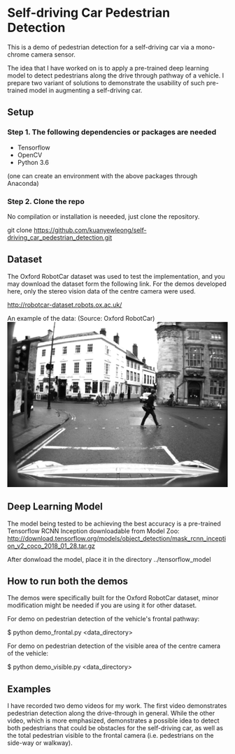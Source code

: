 # Self-driving Car Pedestrian Detection
This is a demo of pedestrian detection for a self-driving car via a mono-chrome camera sensor. 

The idea that I have worked on is to apply a pre-trained deep learning model to detect pedestrians along the drive through pathway of a vehicle. I prepare two variant of solutions to demonstrate the usability of such pre-trained model in augmenting a self-driving car.


## Setup
### Step 1. The following dependencies or packages are needed
- Tensorflow
- OpenCV
- Python 3.6 

(one can create an environment with the above packages through Anaconda)

### Step 2. Clone the repo
No compilation or installation is neeeded, just clone the repository.

git clone https://github.com/kuanyewleong/self-driving_car_pedestrian_detection.git


## Dataset
The Oxford RobotCar dataset was used to test the implementation, and you may download the dataset form the following link. For the demos developed here, only the stereo vision data of the centre camera were used.

http://robotcar-dataset.robots.ox.ac.uk/

An example of the data:
(Source: Oxford RobotCar) 
![alt text](https://github.com/kuanyewleong/self-driving_car_pedestrian_detection/blob/master/0258.png "sample")


## Deep Learning Model
The model being tested to be achieving the best accuracy is a pre-trained Tensorflow RCNN Inception downloadable from Model Zoo: http://download.tensorflow.org/models/object_detection/mask_rcnn_inception_v2_coco_2018_01_28.tar.gz

After donwload the model, place it in the directory ../tensorflow_model


## How to run both the demos

The demos were specifically built for the Oxford RobotCar dataset, minor modification might be needed if you are using it for other dataset. 

For demo on pedestrian detection of the vehicle's frontal pathway:

$ python demo_frontal.py <data_directory>

For demo on pedestrian detection of the visible area of the centre camera of the vehicle:

$ python demo_visible.py <data_directory>



## Examples
I have recorded two demo videos for my work. The first video demonstrates pedestrian detection along the drive-through in general. While the other video, which is more emphasized, demonstrates a possible idea to detect both pedestrians that could be obstacles for the self-driving car, as well as the total pedestrian visible to the frontal camera (i.e. pedestrians on the side-way or walkway).
